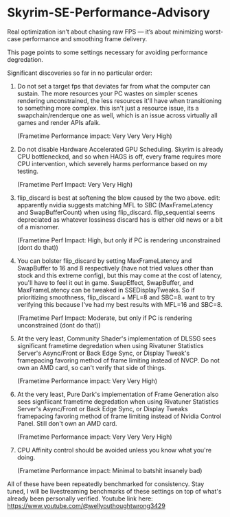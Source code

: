 # Skyrim-SE-Performance-Advisory

Real optimization isn’t about chasing raw FPS — it’s about minimizing worst-case performance and smoothing frame delivery.

This page points to some settings necessary for avoiding performance degredation.

Significant discoveries so far in no particular order: 

1. Do not set a target fps that deviates far from what the computer can sustain. 
   The more resources your PC wastes on simpler scenes rendering unconstrained, the less resources it'll have when transitioning to something more complex. this isn't just a resource issue, its a 
   swapchain/renderque one as well, which is an issue across virtually all games and render APIs afaik.
   
   (Frametime Performance impact: Very Very Very High)

3. Do not disable Hardware Accelerated GPU Scheduling.
   Skyrim is already CPU bottlenecked, and so when HAGS is off, every frame requires more CPU intervention, which severely harms performance based on my testing. 
  
   (Frametime Perf Impact: Very Very High)

4. flip_discard is best at softening the blow caused by the two above.
   edit: apparently nvidia suggests matching MFL to SBC (MaxFrameLatency and SwapBufferCount) when using flip_discard. flip_sequential seems depreciated as whatever lossiness discard has is either old news or a 
   bit of a misnomer. 

   (Frametime Perf Impact: High, but only if PC 
   is rendering unconstrained (dont do that))

5. You can bolster flip_discard by setting MaxFrameLatency and SwapBuffer to 16 and 8 respectively (have not tried values other than stock and this extreme config), but this may come at the cost of latency, you'll 
   have to feel it out in game. SwapEffect, SwapBuffer, and MaxFrameLatency can be tweaked in SSEDisplayTweaks. So if prioritizing smoothness, flip_discard + MFL=8 and SBC=8. want to try verifying this because I've had my best results with 
   MFL=16 and SBC=8. 
   
   (Frametime Perf Impact: Moderate, but only if PC is 
   rendering unconstrained (dont do that))

6. At the very least, Community Shader's implementation of DLSSG sees significant frametime degredation when using Rivatuner Statistics Server's Async/Front or Back Edge Sync, or Display Tweak's framepacing favoring method of frame limiting 
   instead of NVCP. Do not own an AMD card, so can't verify that side of things. 
   
   (Frametime Performance impact: Very Very High)

7. At the very least, Pure Dark's implementation of Frame Generation also sees signfiicant frametime degredation when using Rivatuner Statistics Server's Async/Front or Back Edge Sync, or Display Tweaks framepacing favoring method of frame 
   limiting instead of Nvidia Control Panel. Still don't own an AMD card. 
   
   (Frametime Performance impact: Very Very Very High)

8. CPU Affinity control should be avoided unless you know what you're doing. 
  
   (Frametime Performance impact: Minimal to batshit insanely bad)
   
   
All of these have been repeatedly benchmarked for consistency. Stay tuned, I will be livestreaming benchmarks of these settings on top of what's already been personally verified. Youtube link here: 
https://www.youtube.com/@wellyouthoughtwrong3429
